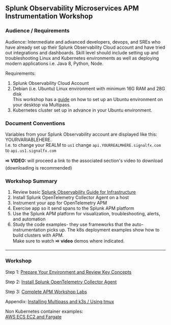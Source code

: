 ## Splunk Observability Microservices APM Instrumentation Workshop

### Audience / Requirements

Audience: Intermediate and advanced developers, devops, and SREs who have already set up their Splunk Observability Cloud account and have tried out integrations and dashboards. Skill level should include setting up and troubleshooting Linux and Kubernetes environments as well as deploying modern applications i.e. Java 8, Python, Node.

Requirements:   
1. Splunk Observability Cloud Account
2. Debian (i.e. Ubuntu) Linux environment with minimum 16G RAM and 28G disk  
This workshop has a [guide](./workshop-steps/1-prep.md) on how to set up an Ubuntu environment on your desktop via Multipass.
3. Kubernetes cluster set up in advance in your Ubuntu environment.

### Document Conventions

Variables from your Splunk Observability account are displayed like this: YOURVARIABLEHERE.   
I.e. to change your REALM to `us1` change `api.YOURREALMHERE.signalfx.com` to `api.us1.signalfx.com`  

:play_or_pause_button: **VIDEO:** will proceed a link to the associated section's video to download (downloading is recommended)

### Workshop Summary

1. Review basic [Splunk Observability Guide for Infrastructure](https://docs.splunk.com/Observability/infrastructure/infrastructure.html#nav-Set-up-Infrastructure-Monitoring)  
2. Install Splunk OpenTelemetry Collector Agent on a host
3. Instrument your app for OpenTelemetry APM
4. Exercise app so it send spans to the Splunk APM platform
5. Use the Splunk APM platform for visualization, troubleshooting, alerts, and automation
6. Study the code examples- they use frameworks that the auto-instrumentation picks up. The k8s deployment examples show how to build clusters with APM.  
   Make sure to watch :play_or_pause_button: **video** demos where indicated.

***

### Workshop

Step 1: [Prepare Your Environment and Review Key Concepts](./workshop-steps/1-prep.md)  

Step 2: [Install Splunk OpenTelemetry Collector Agent](./workshop-steps/2-otelagent.md)  

Step 3: [Complete APM Workshop Labs](./workshop-steps/3-workshop-labs.md)  

Appendix: [Installing Multipass and k3s / Using tmux](./workshop-steps/4-appendix.md)

Non Kubernetes container examples:  
[AWS ECS EC2 and Fargate ](misc)
